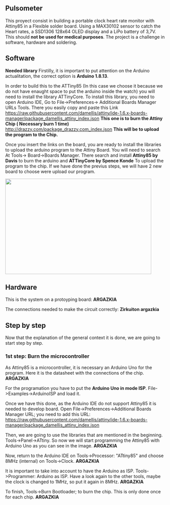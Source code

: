 ## Pulsometer
This proyect consist in building a portable clock heart rate monitor with Attiny85 in a Flexible solder board. Using a MAX30102 sensor to catch the Heart rates, a SSD1306 128x64 OLED display and a LiPo battery of 3,7V. This should **not be used for medical purposes**.
The project is a challenge in software, hardware and soldering.

## Software
**Needed library**
Firstilly, it is important to put attention on the Arduino actualitation, the correct option is **Arduino 1.8.13**. 

In order to build this to the ATTiny85 (In this case we choose it because we do not have enaught space to put the arduino inside the watch) you will need to install the library ATTinyCore.
To install this library, you need to open Arduino IDE, Go to File->Preferences-> Additional Boards Manager URLs Tools. There you easily copy and paste this Link  
https://raw.githubusercontent.com/damellis/attiny/ide-1.6.x-boards-manager/package_damellis_attiny_index.json **This one is to burn the Attiny Chip ( Necessary burn 1 time)**
http://drazzy.com/package_drazzy.com_index.json **This will be to upload the program to the Chip.**

Once you insert the links on the board, you are ready to install the libraries to upload the arduino program to the Attiny Board. You will need to search At Tools-> Board->Boards Manager. There search and install **Attiny85 by Davis** to burn the arduino and **ATTinyCore by Spence Konde** To upload the program to the chip. If we have done the previus steps, we will have 2 new board to choose were upload our program.


 <img width="460" height="300" src="https://gyazo.com/706fa72be212934e64b18e192488baa1">

## Hardware
This is the system on a protoyping board: 
**ARGAZKIA**

The connections needed to make the circuit correctly: 
**Zirkuiton argazkia**


## Step by step

Now that the explanation of the general context it is done, we are going to start step by step. 

### 1st step: Burn the microcontroller

As Attiny85 is a microcontroller, it is necessary an Arduino Uno for the program.
Here it is the datasheet with the connections of the chip. 
**ARGAZKIA**

For the programation you have to put the **Arduino Uno in mode ISP**. 
File->Examples->ArduinoISP and load it. 

Once we have this done, as the Arduino IDE do not support Attiny85 it is needed to develop board. Open File->Preferences->Additional Boards Manager URL; you need to add this URL: https://raw.githubusercontent.com/damellis/attiny/ide-1.6.x-boards-manager/package_damellis_attiny_index.json

Then, we are going to use the libraries that are mentioned in the beginning. Tools->Panel->ATtiny. So now we will start programming the Attiny85 with Arduino Uno as you can see in the image.
**ARGAZKIA**

Now, return to the Arduino IDE on Tools->Processor: "ATtiny85" and choose 8MHz (internal) on Tools->Clock.
**ARGAZKIA**

It is important to take into account to have the Arduino as ISP. Tools->Programmer: Arduino as ISP. Have a look again to the other tools, maybe the clock is changed to 1MHz, so put it again in 8MHz.
**ARGAZKIA**

To finish, Tools->Burn Bootloader; to burn the chip. This is only done once for each chip. 
**ARGAZKIA**






